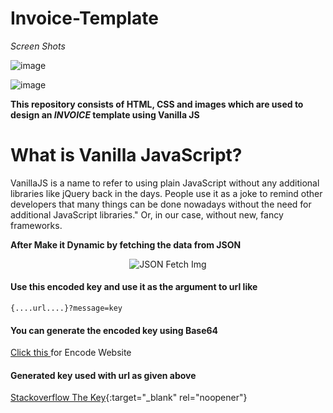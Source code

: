 # Invoice-Template

*Screen Shots*

![image](https://user-images.githubusercontent.com/125431497/225958920-3f106120-28be-4e8a-8c18-d576a39c5a7d.png)

![image](https://user-images.githubusercontent.com/125431497/225959206-be2ab5ba-125e-4253-b471-074d83ae76e3.png)

**This repository consists of HTML, CSS and images which are used to design an _INVOICE_ template using Vanilla JS**

# What is Vanilla JavaScript?
VanillaJS is a name to refer to using plain JavaScript without any additional libraries like jQuery back in the days. People use it as a joke to remind other developers that many things can be done nowadays without the need for additional JavaScript libraries." Or, in our case, without new, fancy frameworks.


**After Make it Dynamic by fetching the data from JSON**

<p align="center">
  <img src="https://user-images.githubusercontent.com/125431497/227756993-3712a37f-b791-4637-8e25-caba897e9a61.png" alt="JSON Fetch Img" />
</p>

<h4>Use this encoded key and use it as the argument to url like</h4>
<code>{....url....}?message=key</code>
<h4>You can generate the encoded key using Base64</h4>
<a href="https://codebeautify.org/base64-encode" target="_blank">Click this </a>for Encode Website
<h4>Generated key used with url as given above</h4>

[Stackoverflow The Key](https://stackoverflow.blog/2021/03/31/the-key-copy-paste/){:target="_blank" rel="noopener"}

